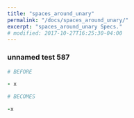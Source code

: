 ```yaml
---
title: "spaces_around_unary"
permalink: "/docs/spaces_around_unary/"
excerpt: "spaces_around_unary Specs."
# modified: 2017-10-27T16:25:30-04:00
---
```

### unnamed test 587
```ruby
# BEFORE

- x

```
```ruby
# BECOMES

-x

```
